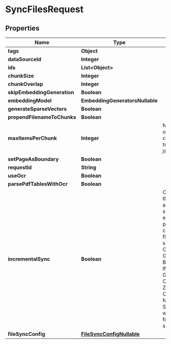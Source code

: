 

# SyncFilesRequest


## Properties

| Name | Type | Description | Notes |
|------------ | ------------- | ------------- | -------------|
|**tags** | **Object** |  |  [optional] |
|**dataSourceId** | **Integer** |  |  |
|**ids** | **List&lt;Object&gt;** |  |  |
|**chunkSize** | **Integer** |  |  [optional] |
|**chunkOverlap** | **Integer** |  |  [optional] |
|**skipEmbeddingGeneration** | **Boolean** |  |  [optional] |
|**embeddingModel** | **EmbeddingGeneratorsNullable** |  |  [optional] |
|**generateSparseVectors** | **Boolean** |  |  [optional] |
|**prependFilenameToChunks** | **Boolean** |  |  [optional] |
|**maxItemsPerChunk** | **Integer** | Number of objects per chunk. For csv, tsv, xlsx, and json files only. |  [optional] |
|**setPageAsBoundary** | **Boolean** |  |  [optional] |
|**requestId** | **String** |  |  [optional] |
|**useOcr** | **Boolean** |  |  [optional] |
|**parsePdfTablesWithOcr** | **Boolean** |  |  [optional] |
|**incrementalSync** | **Boolean** | Only sync files if they have not already been synced or if the embedding properties have changed.         This flag is currently supported by ONEDRIVE, GOOGLE_DRIVE, BOX, DROPBOX, INTERCOM, GMAIL, OUTLOOK, ZENDESK, CONFLUENCE, NOTION, SHAREPOINT. It will be ignored for other data sources. |  [optional] |
|**fileSyncConfig** | [**FileSyncConfigNullable**](FileSyncConfigNullable.md) |  |  [optional] |



